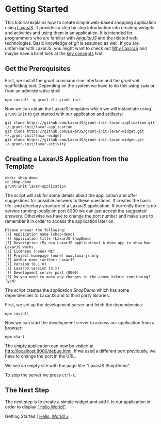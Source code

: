 # Getting Started

This tutorial explains how to create simple web-based shopping application using [LaxarJS](http://laxarjs.org).
It provides a step by step introduction into creating widgets and activities and using them in an application.
It is intended for programmers who are familiar with [*AngularJS*](https://angularjs.org/) and the related web technologies.
Basic knowledge of *git* is assumed as well.
If you are unfamiliar with LaxarJS, you might want to check out [Why LaxarJS](https://github.com/LaxarJS/laxar/blob/master/docs/why_laxar.md) and maybe have a brief look at the [key concepts](https://github.com/LaxarJS/laxar/blob/master/docs/concepts.md) first.


## Get the Prerequisites

First, we install the *grunt* command-line interface and the *grunt-init* scaffolding tool.
Depending on the system we have to do this using `sudo` or from an administrative shell.

```shell
npm install -g grunt-cli grunt-init
```

Now we can obtain the LaxarJS templates which we will instantiate using `grunt-init` to get started with our application and artifacts:

```shell
git clone https://github.com/LaxarJS/grunt-init-laxar-application.git ~/.grunt-init/laxar-application
git clone https://github.com/LaxarJS/grunt-init-laxar-widget.git ~/.grunt-init/laxar-widget
git clone https://github.com/LaxarJS/grunt-init-laxar-widget.git ~/.grunt-init/laxar-activity
```


## Creating a LaxarJS Application from the Template

```shell
mkdir shop-demo
cd shop-demo
grunt-init laxar-application
```

The script will ask for some details about the application and offer suggestions for possible answers to these questions.
It creates the basic file- and directory structure of a LaxarJS application.
If currently there is no service running locally on port 8000 we can just accept the suggested answers.
Otherwise we have to change the port number and make sure to remember it in order to access the application later on.

```
Please answer the following:
[?] Application name (shop-demo)
[?] Application title (LaxarJS ShopDemo)
[?] Description (My new LaxarJS application) A demo app to show how LaxarJS works.
[?] Licenses (none) MIT
[?] Project homepage (none) www.laxarjs.org
[?] Author name (author) LaxarJS
[?] Version (0.1.0)
[?] LaxarJS version (0.x)
[?] Development server port (8000)
[?] Do you need to make any changes to the above before continuing? (y/N)
```

The script creates the application _ShopDemo_ which has some dependencies to LaxarJS and to third party libraries.

First, we set up the development server and fetch the dependencies:
```shell
npm install
```

Now we can start the development server to access our application from a browser:
```shell
npm start
```

The empty application can now be visited at [http://localhost:8000/debug.html](http://localhost:8000/debug.html).
If we used a different port previously, we have to change the port in the URL.

We see an empty site with the page title "LaxarJS ShopDemo".

To stop the server we press `Ctrl-C`.


## The Next Step

The next step is to create a simple widget and add it to our application in order to display ["Hello World!"](02_hello_world.md).

Getting Started | [Hello, World! »](02_hello_world.md)
